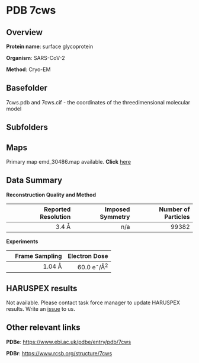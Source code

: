 # PDB 7cws

## Overview

**Protein name**: surface glycoprotein

**Organism**: SARS-CoV-2

**Method**: Cryo-EM



## Basefolder

7cws.pdb and 7cws.cif - the coordinates of the threedimensional molecular model

## Subfolders









## Maps

Primary map emd_30486.map available. **Click** [here](http://ftp.wwpdb.org/pub/emdb/structures/EMD-30486/map/) 

## Data Summary
**Reconstruction Quality and Method**

|   | Reported Resolution | Imposed Symmetry | Number of Particles |
|---|-------------:|----------------:|--------------:|
|   |3.4 Å|n/a|99382|

**Experiments**

|   | Frame Sampling | Electron Dose |
|---|-------------:|----------------:|
|   |1.04 Å|60.0 e<sup>-</sup>/Å<sup>2</sup>|

## HARUSPEX results

Not available. Please contact task force manager to update HARUSPEX results. Write an [issue](https://github.com/thorn-lab/coronavirus_structural_task_force/issues) to us.

## Other relevant links 
**PDBe**:  https://www.ebi.ac.uk/pdbe/entry/pdb/7cws
 
**PDBr**: https://www.rcsb.org/structure/7cws 
